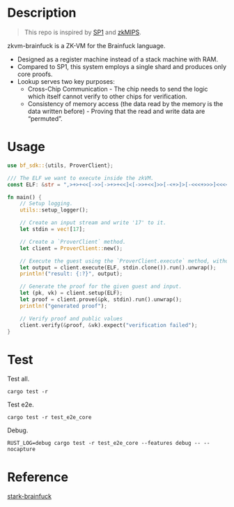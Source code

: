 # Description

> This repo is inspired by [SP1](https://github.com/succinctlabs/sp1) and [zkMIPS](https://github.com/zkMIPS/zkMIPS).

zkvm-brainfuck is a ZK-VM for the Brainfuck language.

- Designed as a register machine instead of a stack machine with RAM.
- Compared to SP1, this system employs a single shard and produces only core proofs.
- Lookup serves two key purposes:
   - Cross-Chip Communication - The chip needs to send the logic which itself cannot verify to other chips for verification.
   - Consistency of memory access (the data read by the memory is the data written before) - Proving that the read and write data are “permuted”.

# Usage

```rust
use bf_sdk::{utils, ProverClient};

/// The ELF we want to execute inside the zkVM.
const ELF: &str = ",>+>+<<[->>[->+>+<<]<[->>+<<]>>[-<+>]>[-<<<+>>>]<<<<]>>.";

fn main() {
    // Setup logging.
    utils::setup_logger();

    // Create an input stream and write '17' to it.
    let stdin = vec![17];

    // Create a `ProverClient` method.
    let client = ProverClient::new();

    // Execute the guest using the `ProverClient.execute` method, without generating a proof.
    let output = client.execute(ELF, stdin.clone()).run().unwrap();
    println!("result: {:?}", output);

    // Generate the proof for the given guest and input.
    let (pk, vk) = client.setup(ELF);
    let proof = client.prove(&pk, stdin).run().unwrap();
    println!("generated proof");

    // Verify proof and public values
    client.verify(&proof, &vk).expect("verification failed");
}
```

# Test

Test all.
```shell
cargo test -r
```

Test e2e.
```
cargo test -r test_e2e_core
```

Debug.
```
RUST_LOG=debug cargo test -r test_e2e_core --features debug -- --nocapture
```

# Reference

[stark-brainfuck](https://aszepieniec.github.io/stark-brainfuck/index)
